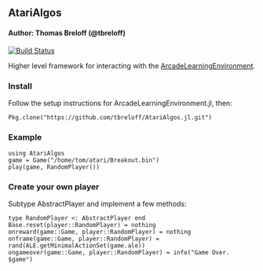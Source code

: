## AtariAlgos

#### Author: Thomas Breloff (@tbreloff)

[![Build Status](https://travis-ci.org/tbreloff/AtariAlgos.jl.svg?branch=master)](https://travis-ci.org/tbreloff/AtariAlgos.jl)

Higher level framework for interacting with the [ArcadeLearningEnvironment](https://github.com/nowozin/ArcadeLearningEnvironment.jl).

### Install

Follow the setup instructions for ArcadeLearningEnvironment.jl, then:

```
Pkg.clone("https://github.com/tbreloff/AtariAlgos.jl.git")
```

### Example

```
using AtariAlgos
game = Game("/home/tom/atari/Breakout.bin")
play(game, RandomPlayer())
```

### Create your own player

Subtype AbstractPlayer and implement a few methods:

```
type RandomPlayer <: AbstractPlayer end
Base.reset(player::RandomPlayer) = nothing
onreward(game::Game, player::RandomPlayer) = nothing
onframe(game::Game, player::RandomPlayer) = rand(ALE.getMinimalActionSet(game.ale))
ongameover(game::Game, player::RandomPlayer) = info("Game Over.  $game")
```
